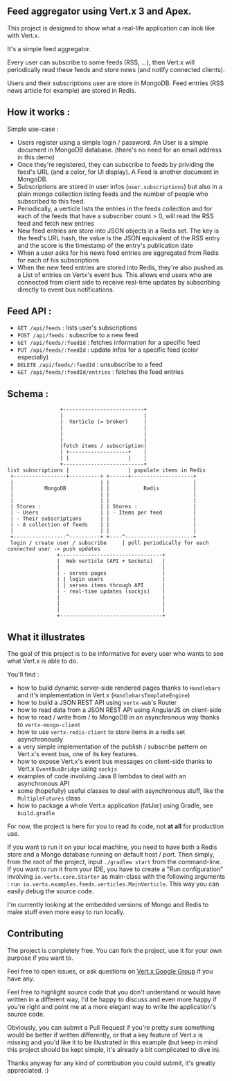 ## Feed aggregator using Vert.x 3 and Apex.

This project is designed to show what a real-life application can look like with Vert.x.

It's a simple feed aggregator.

Every user can subscribe to some feeds (RSS, ...), then Vert.x will periodically read these feeds and store news (and notify connected clients). 

Users and their subscriptions user are store in MongoDB. Feed entries (RSS news article for example) are stored in Redis.

## How it works :

Simple use-case :

* Users register using a simple login / password. An User is a simple document in MongoDB database. (there's no need for an email address in this demo)
* Once they're registered, they can subscribe to feeds by prividing the feed's URL (and a color, for UI display). A Feed is another document in MongoDB.
* Subscriptions are stored in user infos (`user.subscriptions`) but also in a plain mongo collection listing feeds and the number of people who subscribed to this feed.
* Periodically, a verticle lists the entries in the feeds collection and for each of the feeds that have a subscriber count > 0, will read the RSS feed and fetch new entries
* New feed entries are store into JSON objects in a Redis set. The key is the feed's URL hash, the value is the JSON equivalent of the RSS entry and the score is the timestamp of the entry's publication date
* When a user asks for his news feed entries are aggregated from Redis for each of his subscriptions
* When the new feed entries are stored into Redis, they're also pushed as a List of entries on Vertx's event bus. This allows end users who are connected from client side to receive real-time updates by subscribing directly to event bus notifications.


## Feed API :

* `GET /api/feeds` : lists user's subscriptions
* `POST /api/feeds` : subscribe to a new feed
* `GET /api/feeds/:feedId` : fetches information for a specific feed
* `PUT /api/feeds/:feedId` : update infos for a specific feed (color especially)
* `DELETE /api/feeds/:feedId` : unsubscribe to a feed
* `GET /api/feeds/:feedId/entries` : fetches the feed entries

## Schema : 

```
                 +--------------------------+                                                   
                 |                          |                                                   
                 |  Verticle (= broker)     |                                                   
                 |                          |                                                   
                 |                          |                                                   
                 |                          |                                                   
                 |fetch items / subscription|                                                   
                 | +-------------------+    |                                                   
                 | |                   |    |                                                   
                 +--------------------------+                                                   
list subscriptions |                   | populate items in Redis                                
 +-----------------+----------+ +------+--------------------+                                   
 |                            | |                           |                                   
 |          MongoDB           | |           Redis           |                                   
 |                            | |                           |                                   
 |                            | |                           |                                   
 | Stores :                   | | Stores :                  |                                   
 | - Users                    | | - Items per feed          |                                   
 | - Their subscriptions      | |                           |                                   
 | - A collection of feeds    | |                           |                                   
 |                            | |                           |                                   
 +-----------------^----------+ +----^----------------------+                                   
 login / create user / subscribe     | poll periodically for each connected user -> push updates
                +---------------------------------+                                             
                |  Web verticle (API + Sockets)   |                                             
                |                                 |                                             
                | - serves pages                  |                                             
                | | login users                   |                                             
                | | serves items through API      |                                             
                | - real-time updates (sockjs)    |                                             
                |                                 |                                             
                |                                 |                                             
                |                                 |                                             
                +---------------------------------+                                             

```


## What it illustrates

The goal of this project is to be informative for every user who wants to see what Vert.x is able to do.

You'll find : 

* how to build dynamic server-side rendered pages thanks to `Handlebars` and it's implementation in Vert.x (`HandlebarsTemplateEngine`)
* how to build a JSON REST API using `vertx-web`'s Router
* how to read data from a JSON REST API using AngularJS on client-side
* how to read / write from / to MongoDB in an asynchronous way thanks to `vertx-mongo-client`
* how to use `vertx-redis-client` to store items in a redis set asynchronously
* a very simple implementation of the publish / subscribe pattern on Vert.x's event bus, one of its key features.
* how to expose Vert.x's event bus messages on client-side thanks to Vert.x `EventBusBridge` using `sockjs`
* examples of code involving Java 8 lambdas to deal with an asynchronous API
* some (hopefully) useful classes to deal with asynchronous stuff, like the `MultipleFutures` class
* how to package a whole Vert.x application (fatJar) using Gradle, see `build.gradle`

For now, the project is here for you to read its code, not **at all** for production use.

If you want to run it on your local machine, you need to have both a Redis store and a Mongo database running on default host / port. Then simply, from the root of the project, input `./gradlew start` from the command-line. If you want to run it from your IDE, you have to create a "Run configuration" involving `io.vertx.core.Starter` as main-class with the following arguments : `run io.vertx.examples.feeds.verticles.MainVerticle`. This way you can easily debug the source code.


I'm currently looking at the embedded versions of Mongo and Redis to make stuff even more easy to run locally.


## Contributing

The project is completely free. You can fork the project, use it for your own purpose if you want to.

Feel free to open issues, or ask questions on [Vert.x Google Group](https://groups.google.com/forum/#!topic/vertx/2WDDAJ6KoAw) if you have any.

Feel free to highlight source code that you don't understand or would have written in a different way, I'd be happy to discuss and even more happy if you're right and point me at a more elegant way to write the application's source code.

Obviously, you can submit a Pull Request if you're pretty sure something would be better if written differently, or that a key feature of Vert.x is missing and you'd like it to be illustrated in this example (but keep in mind this project should be kept simple, it's already a bit complicated to dive in).

Thanks anyway for any kind of contribution you could submit, it's greatly appreciated. :) 